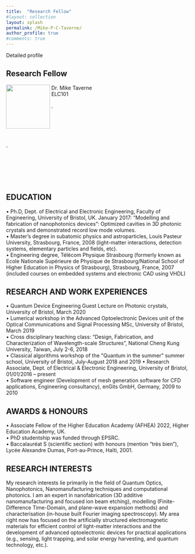 ```yaml
---
title:  "Research Fellow"
#layout: collection
layout: splash
permalink: /Mike-P-C-Taverne/
author_profile: true
#comments: true
---
```


Detailed profile

## Research Fellow

<img src="{{ site.url }}{{ site.baseurl }}/assets/profiles/profile_im_MT.jpg" style="float: left;height: 120px"/>
&nbsp;Dr. Mike Taverne<br>
&nbsp;ELC101<br>
&nbsp;<mike.taverne@northumbria.ac.uk><br> 
&nbsp;<a href="https://www.northumbria.ac.uk/about-us/our-staff/t/mike-taverne"><img src="{{ site.url }}{{ site.baseurl }}/assets/profiles/nuw.png" style="width: 2.5%; border: none; text-decoration: none"/></a><br>
<a href="https://scholar.google.com/citations?user=9sFGPrEAAAAJ"><img src="{{ site.url }}{{ site.baseurl }}/assets/profiles/google.png" style="width: 2.5%; border: none; text-decoration: none"/></a>&nbsp;

## EDUCATION
•	Ph.D, Dept. of Electrical and Electronic Engineering, Faculty of Engineering, University of Bristol, UK. January 2017: “Modelling and fabrication of nanophotonics devices”: Optimized cavities in 3D photonic crystals and demonstrated record low mode volumes.<br>
•	Master’s degree in subatomic physics and astroparticles, Louis Pasteur University, Strasbourg, France, 2008 (light-matter interactions, detection systems, elementary particles and fields, etc). <br>
•	Engineering degree, Télécom Physique Strasbourg (formerly known as Ecole Nationale Supérieure de Physique de Strasbourg/National School of Higher Education in Physics of Strasbourg), Strasbourg, France, 2007 (included courses on embedded systems and electronic CAD using VHDL)<br>
## RESEARCH AND WORK EXPERIENCES
•	Quantum Device Engineering Guest Lecture on Photonic crystals, University of Bristol, March 2020<br>
•	Lumerical workshop in the Advanced Optoelectronic Devices unit of the Optical Communications and Signal Processing MSc, University of Bristol, March 2019<br>
•	Cross disciplinary teaching class: “Design, Fabrication, and Characterization of Wavelength-scale Structures”, National Cheng Kung University, Taiwan, July 2-6, 2018<br>
•	Classical algorithms workshop of the "Quantum in the summer" summer school, University of Bristol, July-August 2018 and 2019
•	Research Associate, Dept. of Electrical & Electronic Engineering, University of Bristol, 01/01/2016  –  present<br>
•	Software engineer (Development of mesh generation software for CFD applications, Engineering consultancy), enGits GmbH, Germany, 2009 to 2010<br>
## AWARDS & HONOURS
•	Associate Fellow of the Higher Education Academy (AFHEA) 2022, Higher Education Academy, UK.<br>
• PhD studentship was funded through EPSRC.<br>
•	Baccalauréat S (scientific section) with honours (mention “très bien”), Lycée Alexandre Dumas, Port-au-Prince, Haïti, 2001.<br>
## RESEARCH INTERESTS
My research interests lie primarily in the field of Quantum Optics, Nanophotonics, Nanomanufacturing techniques and computational photonics. I am an expert in nanofabrication (3D additive nanomanufacturing and focused ion beam etching), modelling (Finite-Difference Time-Domain, and plane-wave expansion methods) and characterisation (in-house built Fourier imaging spectroscopy). My area right now has focused on the artificially structured electromagnetic materials for efficient control of light-matter interactions and the development of advanced optoelectronic devices for practical applications (e.g., sensing, light trapping, and solar energy harvesting, and quantum technology, etc.).
